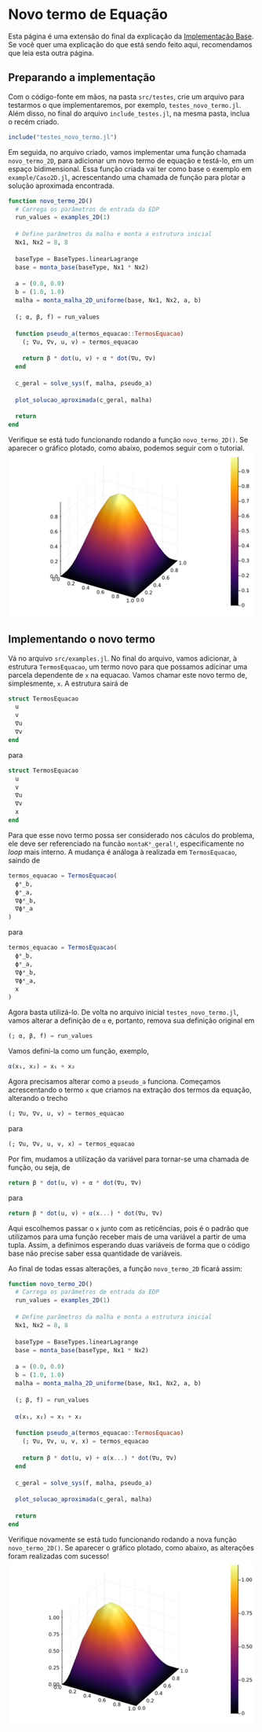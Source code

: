 # Novo termo de Equação

Esta página é uma extensão do final da explicação da [Implementação Base](../desenvolvimento-colaborativo/implementacao-base.md). Se você quer uma explicação do que está sendo feito aqui, recomendamos que leia esta outra página.

## Preparando a implementação

Com o código-fonte em mãos, na pasta `src/testes`, crie um arquivo para testarmos o que implementaremos, por exemplo, `testes_novo_termo.jl`. Além disso, no final do arquivo `include_testes.jl`, na mesma pasta, inclua o recém criado.

```julia
include("testes_novo_termo.jl")
```

Em seguida, no arquivo criado, vamos implementar uma função chamada `novo_termo_2D`, para adicionar um novo termo de equação e testá-lo, em um espaço bidimensional. Essa função criada vai ter como base o exemplo em `example/Caso2D.jl`, acrescentando uma chamada de função para plotar a solução aproximada encontrada.

```julia
function novo_termo_2D()
  # Carrega os parâmetros de entrada da EDP
  run_values = examples_2D(1)

  # Define parâmetros da malha e monta a estrutura inicial
  Nx1, Nx2 = 8, 8

  baseType = BaseTypes.linearLagrange
  base = monta_base(baseType, Nx1 * Nx2)

  a = (0.0, 0.0)
  b = (1.0, 1.0)
  malha = monta_malha_2D_uniforme(base, Nx1, Nx2, a, b)

  (; α, β, f) = run_values

  function pseudo_a(termos_equacao::TermosEquacao)
    (; ∇u, ∇v, u, v) = termos_equacao

    return β * dot(u, v) + α * dot(∇u, ∇v)
  end

  c_geral = solve_sys(f, malha, pseudo_a)

  plot_solucao_aproximada(c_geral, malha)

  return
end
```

Verifique se está tudo funcionando rodando a função `novo_termo_2D()`. Se aparecer o gráfico plotado, como abaixo, podemos seguir com o tutorial.
![Solução Caso 2D](../assets/plot-sol-1-novo-termo.svg)

## Implementando o novo termo

Vá no arquivo `src/examples.jl`. No final do arquivo, vamos adicionar, à estrutura `TermosEquacao`, um termo novo para que possamos adicinar uma parcela dependente de `x` na equacao.
Vamos chamar este novo termo de, simplesmente, `x`. A estrutura sairá de

```julia
struct TermosEquacao
  u
  v
  ∇u
  ∇v
end
```

para

```julia
struct TermosEquacao
  u
  v
  ∇u
  ∇v
  x
end
```

Para que esse novo termo possa ser considerado nos cáculos do problema, ele deve ser referenciado na funcão `montaKᵉ_geral!`, especificamente no _loop_ mais interno. A mudança é análoga à realizada em `TermosEquacao`, saindo de

```julia
termos_equacao = TermosEquacao(
  ϕᵉ_b,
  ϕᵉ_a,
  ∇ϕᵉ_b,
  ∇ϕᵉ_a
)
```

para

```julia
termos_equacao = TermosEquacao(
  ϕᵉ_b,
  ϕᵉ_a,
  ∇ϕᵉ_b,
  ∇ϕᵉ_a,
  x
)
```

Agora basta utilizá-lo. De volta no arquivo inicial `testes_novo_termo.jl`, vamos alterar a definição de `α` e, portanto, remova sua definição original em

```julia
(; α, β, f) = run_values
```

Vamos defini-la como um função, exemplo,

```julia
α(x₁, x₂) = x₁ + x₂
```

Agora precisamos alterar como a `pseudo_a` funciona. Começamos acrescentando o termo `x` que criamos na extração dos termos da equação, alterando o trecho

```julia
(; ∇u, ∇v, u, v) = termos_equacao
```

para

```julia
(; ∇u, ∇v, u, v, x) = termos_equacao
```

Por fim, mudamos a utilização da variável para tornar-se uma chamada de função, ou seja, de

```julia
return β * dot(u, v) + α * dot(∇u, ∇v)
```

para

```julia
return β * dot(u, v) + α(x...) * dot(∇u, ∇v)
```

Aqui escolhemos passar o `x` junto com as reticências, pois é o padrão que utilizamos para uma função receber mais de uma variável a partir de uma tupla. Assim, a definimos esperando duas variáveis de forma que o código base não precise saber essa quantidade de variáveis.

Ao final de todas essas alterações, a função `novo_termo_2D` ficará assim:

```julia
function novo_termo_2D()
  # Carrega os parâmetros de entrada da EDP
  run_values = examples_2D(1)

  # Define parâmetros da malha e monta a estrutura inicial
  Nx1, Nx2 = 8, 8

  baseType = BaseTypes.linearLagrange
  base = monta_base(baseType, Nx1 * Nx2)

  a = (0.0, 0.0)
  b = (1.0, 1.0)
  malha = monta_malha_2D_uniforme(base, Nx1, Nx2, a, b)

  (; β, f) = run_values

  α(x₁, x₂) = x₁ + x₂

  function pseudo_a(termos_equacao::TermosEquacao)
    (; ∇u, ∇v, u, v, x) = termos_equacao

    return β * dot(u, v) + α(x...) * dot(∇u, ∇v)
  end

  c_geral = solve_sys(f, malha, pseudo_a)

  plot_solucao_aproximada(c_geral, malha)

  return
end
```

Verifique novamente se está tudo funcionando rodando a nova função `novo_termo_2D()`. Se aparecer o gráfico plotado, como abaixo, as alterações foram realizadas com sucesso!
![Solução Caso 2D](../assets/plot-sol-2-novo-termo.svg)
